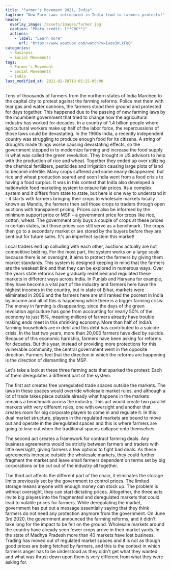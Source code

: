 ```yaml
---
title: "Farmer's Movement 2021, India"
tagline: "New Farm Laws introduced in India lead to farmers protests!"
header:
  overlay_image: /assets/images/farmer.jpg
  caption: "Photo credit: [**CBC**]"
  actions:
    - label: "Learn more"
      url: "https://www.youtube.com/watch?v=Iwsa3nLkFqQ"
categories:
  - Business
  - Social Movements
tags:
  - Farmer's Movement
  - Social Movements
  - India
last_modified_at: 2021-02-28T13:05:25-05:00
---
```


Tens of thousands of farmers from the northern states of India Marched to the capital city to protest against the farming reforms. Police met them with tear gas and water cannons, the farmers stood their ground and protested for days together. This happened due to the passing of new farming laws by the incumbent government that tried to change how the agricultural industry has worked for decades. In a country of 1.4 billion people where agricultural workers make up half of the labor force, the repercussions of those laws could be devastating. In the 1960s India, a recently independent country was struggling to produce enough food for its citizens. A string of droughts made things worse causing devastating  effects, so the government stepped in to modernize farming and increase the food supply in what was called the green revolution. They brought in US advisors to help with the production of rice and wheat. Together they ended up over utilizing the chemical fertilizers, pesticides and irrigation causing large plots of land to become infertile. Many crops suffered and some nearly disappeared, but rice and wheat production soared and soon India went from a food crisis to having a food surplus. It was in this context that India also developed a nationwide food marketing system to ensure fair prices. Its a complex system and it differs from state to state, but here is one way to understand it - it starts with farmers bringing their crops to wholesale markets locally known as Mandis, the farmers then sell those crops to traders through open auctions with transparent pricing. Prices can also be informed by the minimum support price or MSP – a government price for crops like rice, cotton, wheat. The government only buys a couple of crops at these prices in certain states, but those prices can still serve as a benchmark. The crops then go to a secondary market or are stored by the buyers before they are sent out for future sales. It's an imperfect system this market! 

Local traders end up colluding with each other, auctions actually are not competitive bidding. For the most part, the system works on a large scale because there is an oversight, it aims to protect the farmers by giving them market standards. This system is designed keeping in mind that the  farmers are the weakest link and that they can be explored in numerous ways. Over the years state reforms have gradually redefined and regulated these markets in different ways across India. In Punjab and Haryana for example, they have become a vital part of the industry and farmers here have the highest incomes in the country, but in state of Bihar, markets were eliminated in 2006 and the farmers here are still ranked the poorest in India by income and all of this is happening while there is a bigger farming crisis: The money in farming is disappearing, since the days of the green revolution agriculture has gone from accounting for nearly 50% of the economy to just 15%, meaning millions of farmers already have trouble making ends meet in this shrinking economy. More than half of India’s farming households are in debt and this debt has contributed to a suicide crisis. In the last two years, more than 20,000 farmers have died by suicide. Because of this economic hardship, farmers have been asking for reforms for decades. But this year, instead of providing more protections for this vulnerable community, the central government went in the opposite direction. Farmers feel that the direction in which the reforms are happening is the direction of dismantling the MSP. 

Let's take a look at these three farming acts that sparked the protest: Each of them deregulates a different part of the system.

The first act creates free unregulated trade spaces outside the markets. The laws in these spaces would override wholesale market rules, and although a lot of trade takes place outside already what happens in the markets remains a benchmark across the industry. This act would create two parallel markets with very different rules, one with oversight and another that creates room for big corporate players to come in and regulate it. In this dual market structure, players in the regulated markets are bound to move out and operate in the deregulated spaces and this is where farmers are going to lose out when the traditional spaces collapse onto themselves. 

The second act creates a framework for contract farming deals. Any business agreements would be strictly between farmers and traders with little oversight, giving farmers a few options to fight bad deals. As these agreements increase outside the wholesale markets, they could further fragment the market and leave small farmers dependent on terms set by big corporations or be cut out of the industry all together. 

The third act affects the different part of the chain, it eliminates the storage limits previously set by the government to control prices. The limited storage means anyone with enough money can stock up. The problem is without oversight, they can start dictating prices. Altogether, the three acts invite big players into the fragmented and deregulated markets that could lead to volatile prices for farmers. While deregulating the market, government has put out a message essentially saying that they think farmers do not need any protection anymore from the government. On June 3rd 2020, the government announced the farming reforms, and it didn't take long for the impact to be felt on the ground. Wholesale markets around the country have already seen fewer crops arrive in their market yards. In the state of Madhya Pradesh more than 40 markets have lost business. Trading has moved out of regulated market spaces and it is not as though good prices are being fetched by farmers, and this is the context in which farmers anger has to be understood as they didn't get what they wanted and what was thrust down upon them is very different from what they were asking for. 
